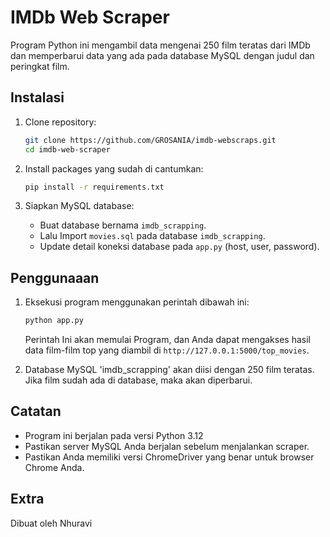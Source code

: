 # IMDb Web Scraper

Program Python ini mengambil data mengenai 250 film teratas dari IMDb dan memperbarui data yang ada pada database MySQL dengan judul dan peringkat film.

## Instalasi

1. Clone repository:

    ```bash
    git clone https://github.com/GROSANIA/imdb-webscraps.git
    cd imdb-web-scraper
    ```

2. Install packages yang sudah di cantumkan:

    ```bash
    pip install -r requirements.txt
    ```

3. Siapkan MySQL database:

    - Buat database bernama `imdb_scrapping`.
    - Lalu Import `movies.sql` pada database `imdb_scrapping`.
    - Update detail koneksi database pada `app.py` (host, user, password).


## Penggunaaan

1. Eksekusi program menggunakan perintah dibawah ini:

    ```bash
    python app.py
    ```

    Perintah Ini akan memulai Program, dan Anda dapat mengakses hasil data film-film top yang diambil di `http://127.0.0.1:5000/top_movies`.

2. Database MySQL 'imdb_scrapping' akan diisi dengan 250 film teratas. Jika film sudah ada di database, maka akan diperbarui.

## Catatan

- Program ini berjalan pada versi Python 3.12
- Pastikan server MySQL Anda berjalan sebelum menjalankan scraper.
- Pastikan Anda memiliki versi ChromeDriver yang benar untuk browser Chrome Anda.

## Extra

Dibuat oleh Nhuravi
